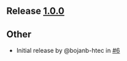 ## Release [1.0.0](https://github.com/htecgroup/android-core/releases/tag/1.0.0)

## Other

- Initial release by @bojanb-htec in [#6](https://github.com/htecgroup/android-core/pull/6)




